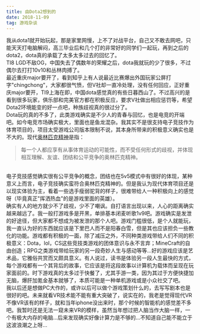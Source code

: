 ```yaml
---
title: 由Dota2想到的
date: 2018-11-09
tag: 游戏杂谈
---
```

我从dota1就开始玩起，那是家里网慢，上不了对战平台，自己又不敢去网吧，只能天天打电脑解闷，高三毕业后和几个打的非常好的同学们一起玩，再到之后的dota2，dota真的承载了太多太多过去的回忆了。
<br>TI8 LGD不敌OG，中国失去了偶数年的荣耀之后，dota我就玩的少了很多，不过偶尔去打打10v10和丛林肉搏了。
<br>最近重庆major要开了，看到知乎上有人说最近比赛爆出外国玩家公屏打字"chingchong"，大家都很气愤，但V社却一直冷处理，没有任何回应，正好重庆major要开，TI9上海在即，中国dota感觉真的有些日暮西山了。不过高兴的是看到很多玩家，俱乐部和完美官方都在积极反应，要求V社做出相应惩罚等，希望Dota2环境能变的好一点吧，种族歧视真的很过分了。
<br>Dota玩的真的不多了，此类游戏确实是不少人的青春与回忆，也是电竞的开端吧。如今电竞市场确实极大，里面也是鱼龙混杂。我其实不是很支持电子竞技作为体育项目的，项目太受游戏公司版本限制不说，其本身所带来的积极意义确实也是不大的。现代[奥林匹克精神](https://baike.baidu.com/item/%E5%A5%A5%E6%9E%97%E5%8C%B9%E5%85%8B%E7%B2%BE%E7%A5%9E)是指：
>每一个人都应享有从事体育运动的可能性，而不受任何形式的歧视，并体现相互理解、友谊、团结和公平竞争的奥林匹克精神。

<br>电子竞技感觉确实很有公平竞争的概念，团结也在5v5模式中有很好的体现，某种意义上而言，电子竞技确实蛮符合奥林匹克精神的。但是我认为现代体育项目还是以现实体验为主，看着一些选手瘦弱驼背的样子，很难带给人一种积极向上的感觉呀（毕竟真正"挥洒热血"的是游戏里面的英雄）。
<br>确实有人的地方就少不了歧视，少不了嘲讽。自打语言出现以来，人心的距离确实越来越远了。我一般打游戏多是开黑，单排基本闭麦听歌1v9吧。游戏确实是发泄的好途径，但大家都不想成为被发泄的那个人吧。游戏门槛很低，是个人就能玩，我一直认为好的东西就应该是下里巴人而不是阳春白雪，但是其也应该担负一些教化的功能。游戏都有积极的一面，除了减压之外，不同种类游戏带给人们不同的积极意义：Dota，lol，CS这些竞技类游戏的团体意识与永不言弃；MineCraft的自由创造；RPG之类游戏带给玩家的另一段奇妙人生与感动等等...好的游戏应该是艺术品，它雅俗共赏而又颇具意义。有人说过，读书是体验另一段人生最快的方式，每个游戏都有一个其背后的故事，它应该是将这段故事以计算机为载体而呈现在玩家面前的。时下游戏真的太多过于快餐了，尤其手游一类，因为其过于方便快捷加无脑，爆肝加氪金基本就够了，本质可能是一种单机游戏或是小众社交了吧。
<br>我以后还是想做PC大作的，或许以后可以做个游戏策划什么的，去写写剧本也是很好的吧。未来就看VR技术能不能有重大突破了，说实在的，我老是觉得现代VR不像VR该有的样子，就和当年iphone没出来时，那个时候的智能机的感觉差不多吧。我暂时还是无法一窥未来VR的模样，虽然当年想过把人脑当作大脑一样，一个有极大内存的电脑...后来发现确实好像计算力是不够的...不知道自己能不能立于这波浪潮之上呀...